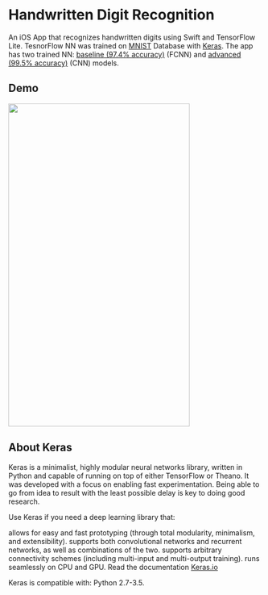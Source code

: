 # Handwritten Digit Recognition
An iOS App that recognizes handwritten digits using Swift and TensorFlow Lite. TesnorFlow NN was trained on [MNIST](http://yann.lecun.com/exdb/mnist/) Database with [Keras](https://keras.io/). The app has two trained NN: [baseline (97.4% accuracy)](https://github.com/sevakon/handwritten-digits-recognition/blob/master/PythonScript/mnist_baseline_model.py) (FCNN) and [advanced (99.5% accuracy)](https://github.com/sevakon/handwritten-digits-recognition/blob/master/PythonScript/mnist_advanced_model.py) (CNN) models.

## Demo
<img src="https://github.com/sevakon/handwritten-digits-recognition/blob/master/demo.gif" width="360" height="640">

## About Keras

Keras is a minimalist, highly modular neural networks library, written in Python and capable of running on top of either TensorFlow or Theano. It was developed with a focus on enabling fast experimentation. Being able to go from idea to result with the least possible delay is key to doing good research.

Use Keras if you need a deep learning library that:

allows for easy and fast prototyping (through total modularity, minimalism, and extensibility).
supports both convolutional networks and recurrent networks, as well as combinations of the two.
supports arbitrary connectivity schemes (including multi-input and multi-output training).
runs seamlessly on CPU and GPU.
Read the documentation [Keras.io](http://keras.io/)

Keras is compatible with: Python 2.7-3.5.
